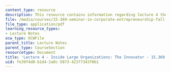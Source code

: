 ```yaml
---
content_type: resource
description: This resource contains information regarding lecture 4 the innovator.
file: /media/courses/15-369-seminar-in-corporate-entrepreneurship-fall-2015/fe39f4d0b1d42a0c587342377343f0b1_MIT15_639F15_Lecture4.pdf
file_type: application/pdf
learning_resource_types:
- Lecture Notes
ocw_type: OCWFile
parent_title: Lecture Notes
parent_type: CourseSection
resourcetype: Document
title: 'Lecture 4 - Inside Large Organizations: The Innovator - 15.369 - Fall 2015'
uid: fe39f4d0-b1d4-2a0c-5873-42377343f0b1
---
```


